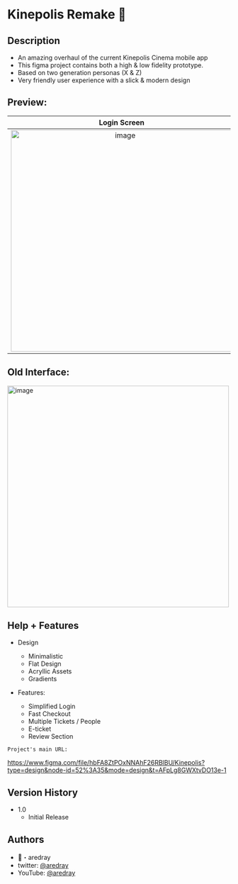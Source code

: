 # Kinepolis Remake 📱

## Description

- An amazing overhaul of the current Kinepolis Cinema mobile app
- This figma project contains both a high & low fidelity prototype.
- Based on two generation personas (X & Z)
- Very friendly user experience with a slick & modern design
## Preview:

Login Screen             |  Home Screen          |  Seat Selection
:-------------------------:|:-------------------------:|:-------------------------:
<img src="https://i.ibb.co/8PsDL0t/Screenshot-4.jpg" alt="image" width="auto" height="500px">  |  <img src="https://i.ibb.co/JRKDYQp/Screenshot-5.jpg" alt="image" width="auto" height="500px">  |  <img src="https://i.ibb.co/Ypc7Sqc/Screenshot-6.jpg" alt="image" width="auto" height="500px">

## Old Interface:

<img src="https://kinepolis.lu/fr/sites/kinepolis.lu.fr/files/app_screens2.jpg" alt="image" width="auto" height="500px">

## Help + Features

* Design
    * Minimalistic
    * Flat Design
    * Acryllic Assets
    * Gradients

* Features:
    * Simplified Login
    * Fast Checkout
    * Multiple Tickets / People
    * E-ticket
    * Review Section



```
Project's main URL:
```

https://www.figma.com/file/hbFA8ZtPOxNNAhF26RBlBU/Kinepolis?type=design&node-id=52%3A35&mode=design&t=AFpLg8GWXtvDO13e-1

## Version History

* 1.0
    * Initial Release

## Authors

* 👑・aredray
* twitter: [@aredray](https://twitter.com/aredray)
* YouTube: [@aredray](https://www.youtube.com/@aredray)
